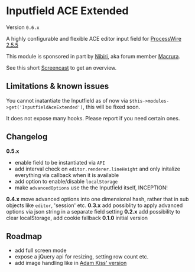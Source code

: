 # Inputfield ACE Extended
Version `0.6.x`

A highly configurable and flexible ACE editor input field for [ProcessWire 2.5.5](http://processwire.com/)

This module is sponsored in part by [Nibiri](http://nibiri.com/), aka forum member [Macrura](https://processwire.com/talk/user/136-macrura/).

See this short [Screencast](https://www.youtube.com/watch?v=4Ajiako70iY) to get an overview.

## Limitations & known issues

You cannot inatantiate the Inputfield as of now via `$this->modules->get('InputfieldAceExtended')`, this will be fixed soon.

It does not expose many hooks. Please report if you need certain ones.

## Changelog


**0.5.x**

* enable field to be instantiated via `API`
* add interval check on `editor.renderer.lineHeight` and only initalize everything via callback when it is available
* add option to enable/disable `localStorage`
* make `advancedOptions` use the the Inputfield itself, INCEPTION!

**0.4.x** move advanced options into one dimensional hash, rather that in sub objects like `editor`, 'session' etc.
**0.3.x** add possiblity to apply advanced options via json string in a separate field setting
**0.2.x** add possibility to clear localStorage, add cookie fallback
**0.1.0** initial version

## Roadmap

* add full screen mode
* expose a jQuery api for resizing, setting row count etc.
* add image handling like in [Adam Kiss' version](https://processwire.com/talk/topic/2277-stable-version-the-ace-editor-your-new-favorite-inputfield/?p=21948)

